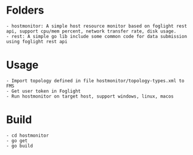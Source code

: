 # Folders
    - hostmonitor: A simple host resource monitor based on foglight rest api, support cpu/mem percent, network transfer rate, disk usage.
    - rest: A simple go lib include some common code for data submission using foglight rest api
# Usage
    - Import topology defined in file hostmonitor/topology-types.xml to FMS
    - Get user token in Foglight
    - Run hostmonitor on target host, support windows, linux, macos
# Build
    - cd hostmonitor
    - go get
    - go build
